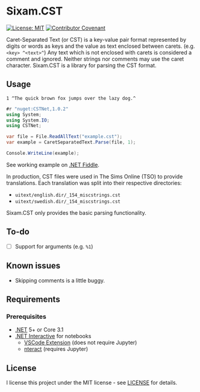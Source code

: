 # Sixam.CST

[![License: MIT](https://img.shields.io/badge/License-MIT-yellow.svg)](https://opensource.org/licenses/MIT) [![Contributor Covenant](https://img.shields.io/badge/Contributor%20Covenant-v2.0%20adopted-ff69b4.svg)](code_of_conduct.md)

Caret-Separated Text (or CST) is a key-value pair format represented by digits or words as keys and the value as text enclosed between carets. (e.g. ``<key> ^<text>^``) Any text which is not enclosed with carets is considered a comment and ignored. Neither strings nor comments may use the caret character. Sixam.CST is a library for parsing the CST format.

## Usage

```text
1 ^The quick brown fox jumps over the lazy dog.^
```

```csharp
#r "nuget:CSTNet,1.0.2"
using System;
using System.IO;
using CSTNet;

var file = File.ReadAllText("example.cst");
var example = CaretSeparatedText.Parse(file, 1);

Console.WriteLine(example);
```

See working example on [.NET Fiddle](https://dotnetfiddle.net/ecKb2h).

In production, CST files were used in The Sims Online (TSO) to provide translations. Each translation was split into their respective directories:

- ``uitext/english.dir/_154_miscstrings.cst``
- ``uitext/swedish.dir/_154_miscstrings.cst``

Sixam.CST only provides the basic parsing functionality.

## To-do

- [ ] Support for arguments (e.g. ``%1``)

## Known issues

- Skipping comments is a little buggy.

## Requirements
### Prerequisites

- [.NET](https://dotnet.microsoft.com/download) 5+ or Core 3.1
- [.NET Interactive](https://github.com/dotnet/interactive/blob/main/README.md) for notebooks
    - [VSCode Extension](https://marketplace.visualstudio.com/items?itemName=ms-dotnettools.dotnet-interactive-vscode) (does not require Jupyter)
    - [nteract](https://nteract.io/) (requires Jupyter)

## License

I license this project under the MIT license - see [LICENSE](LICENSE) for details.